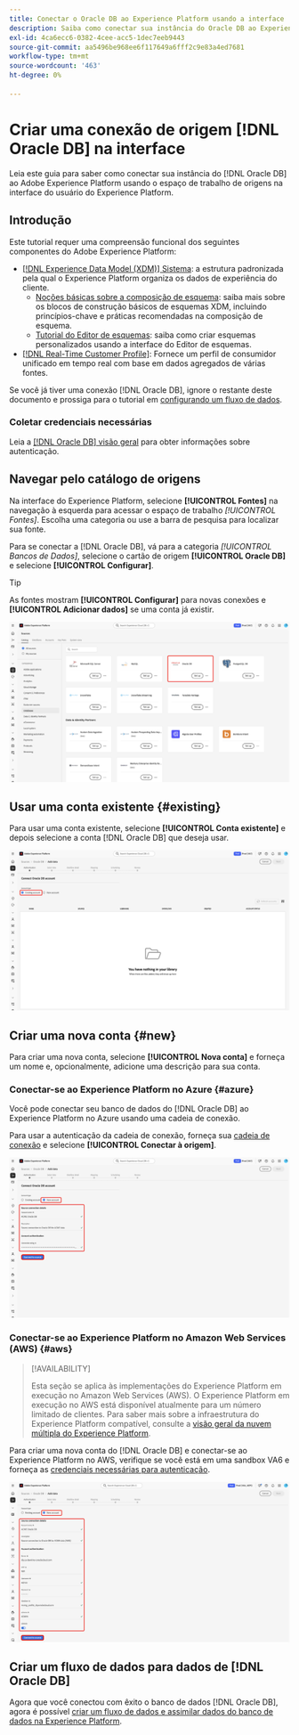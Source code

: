 ```yaml
---
title: Conectar o Oracle DB ao Experience Platform usando a interface
description: Saiba como conectar sua instância do Oracle DB ao Experience Platform usando a interface do usuário do.
exl-id: 4ca6ecc6-0382-4cee-acc5-1dec7eeb9443
source-git-commit: aa5496be968ee6f117649a6fff2c9e83a4ed7681
workflow-type: tm+mt
source-wordcount: '463'
ht-degree: 0%

---
```


# Criar uma conexão de origem [!DNL Oracle DB] na interface

Leia este guia para saber como conectar sua instância do [!DNL Oracle DB] ao Adobe Experience Platform usando o espaço de trabalho de origens na interface do usuário do Experience Platform.

## Introdução

Este tutorial requer uma compreensão funcional dos seguintes componentes do Adobe Experience Platform:

* [[!DNL Experience Data Model (XDM)] Sistema](../../../../../xdm/home.md): a estrutura padronizada pela qual o Experience Platform organiza os dados de experiência do cliente.
   * [Noções básicas sobre a composição de esquema](../../../../../xdm/schema/composition.md): saiba mais sobre os blocos de construção básicos de esquemas XDM, incluindo princípios-chave e práticas recomendadas na composição de esquema.
   * [Tutorial do Editor de esquemas](../../../../../xdm/tutorials/create-schema-ui.md): saiba como criar esquemas personalizados usando a interface do Editor de esquemas.
* [[!DNL Real-Time Customer Profile]](../../../../../profile/home.md): Fornece um perfil de consumidor unificado em tempo real com base em dados agregados de várias fontes.

Se você já tiver uma conexão [!DNL Oracle DB], ignore o restante deste documento e prossiga para o tutorial em [configurando um fluxo de dados](../../dataflow/databases.md).

### Coletar credenciais necessárias

Leia a [[!DNL Oracle DB] visão geral](../../../../connectors/databases/oracle.md#prerequisites) para obter informações sobre autenticação.

## Navegar pelo catálogo de origens

Na interface do Experience Platform, selecione **[!UICONTROL Fontes]** na navegação à esquerda para acessar o espaço de trabalho *[!UICONTROL Fontes]*. Escolha uma categoria ou use a barra de pesquisa para localizar sua fonte.

Para se conectar a [!DNL Oracle DB], vá para a categoria *[!UICONTROL Bancos de Dados]*, selecione o cartão de origem **[!UICONTROL Oracle DB]** e selecione **[!UICONTROL Configurar]**.

>[!TIP]
>
>As fontes mostram **[!UICONTROL Configurar]** para novas conexões e **[!UICONTROL Adicionar dados]** se uma conta já existir.

![O catálogo de origens com &quot;Oracle DB&quot; selecionado.](../../../../images/tutorials/create/oracle/catalog.png)

## Usar uma conta existente {#existing}

Para usar uma conta existente, selecione **[!UICONTROL Conta existente]** e depois selecione a conta [!DNL Oracle DB] que deseja usar.

![A interface de contas existentes no fluxo de trabalho de origem com a opção &quot;Conta existente&quot; selecionada.](../../../../images/tutorials/create/oracle/existing.png)

## Criar uma nova conta {#new}

Para criar uma nova conta, selecione **[!UICONTROL Nova conta]** e forneça um nome e, opcionalmente, adicione uma descrição para sua conta.

### Conectar-se ao Experience Platform no Azure {#azure}

Você pode conectar seu banco de dados do [!DNL Oracle DB] ao Experience Platform no Azure usando uma cadeia de conexão.

Para usar a autenticação da cadeia de conexão, forneça sua [cadeia de conexão](../../../../connectors/databases/oracle.md#azure) e selecione **[!UICONTROL Conectar à origem]**.

![A nova interface de conta no fluxo de trabalho de origens com &quot;Autenticação da cadeia de conexão&quot; selecionada.](../../../../images/tutorials/create/oracle/azure.png)

### Conectar-se ao Experience Platform no Amazon Web Services (AWS) {#aws}

>[!AVAILABILITY]
>
>Esta seção se aplica às implementações do Experience Platform em execução no Amazon Web Services (AWS). O Experience Platform em execução no AWS está disponível atualmente para um número limitado de clientes. Para saber mais sobre a infraestrutura do Experience Platform compatível, consulte a [visão geral da nuvem múltipla do Experience Platform](../../../../../landing/multi-cloud.md).

Para criar uma nova conta do [!DNL Oracle DB] e conectar-se ao Experience Platform no AWS, verifique se você está em uma sandbox VA6 e forneça as [credenciais necessárias para autenticação](../../../../connectors/databases/oracle.md#aws).

![A nova interface de conta no fluxo de trabalho de origens para se conectar ao AWS.](../../../../images/tutorials/create/oracle/aws.png)

## Criar um fluxo de dados para dados de [!DNL Oracle DB]

Agora que você conectou com êxito o banco de dados [!DNL Oracle DB], agora é possível [criar um fluxo de dados e assimilar dados do banco de dados na Experience Platform](../../dataflow/databases.md).
